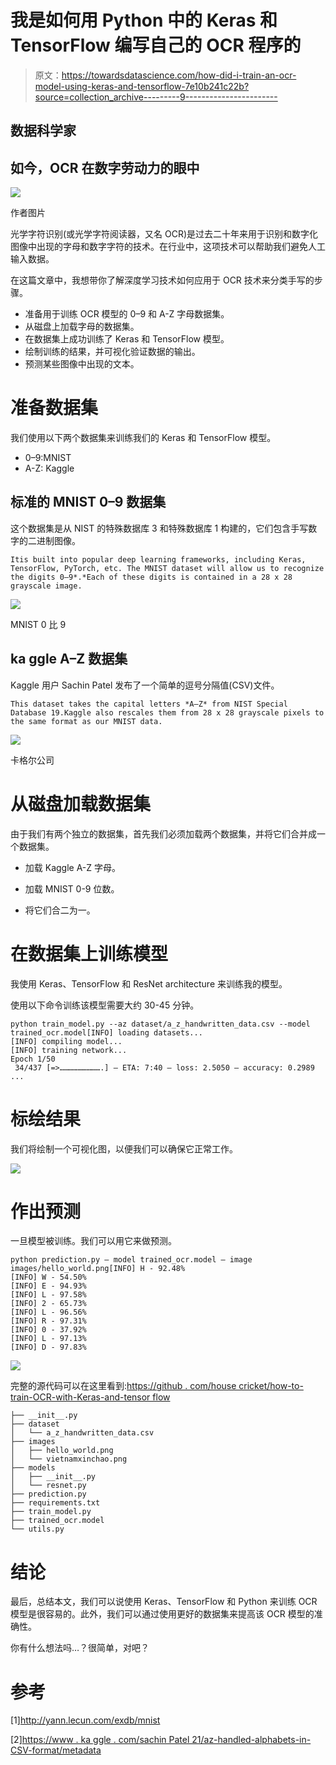 # 我是如何用 Python 中的 Keras 和 TensorFlow 编写自己的 OCR 程序的

> 原文：<https://towardsdatascience.com/how-did-i-train-an-ocr-model-using-keras-and-tensorflow-7e10b241c22b?source=collection_archive---------9----------------------->

## 数据科学家

## 如今，OCR 在数字劳动力的眼中

![](img/4b5f844d1e3d043cb6ba742259e7a17f.png)

作者图片

光学字符识别(或光学字符阅读器，又名 OCR)是过去二十年来用于识别和数字化图像中出现的字母和数字字符的技术。在行业中，这项技术可以帮助我们避免人工输入数据。

在这篇文章中，我想带你了解深度学习技术如何应用于 OCR 技术来分类手写的步骤。

*   准备用于训练 OCR 模型的 0–9 和 A-Z 字母数据集。
*   从磁盘上加载字母的数据集。
*   在数据集上成功训练了 Keras 和 TensorFlow 模型。
*   绘制训练的结果，并可视化验证数据的输出。
*   预测某些图像中出现的文本。

# 准备数据集

我们使用以下两个数据集来训练我们的 Keras 和 TensorFlow 模型。

*   0–9:MNIST
*   A-Z: Kaggle

## 标准的 MNIST 0–9 数据集

这个数据集是从 NIST 的特殊数据库 3 和特殊数据库 1 构建的，它们包含手写数字的二进制图像。

```
Itis built into popular deep learning frameworks, including Keras, TensorFlow, PyTorch, etc. The MNIST dataset will allow us to recognize the digits 0–9*.*Each of these digits is contained in a 28 x 28 grayscale image.
```

![](img/eaa0ee8c9c22f188b7c36038b0cb4d4d.png)

MNIST 0 比 9

## ka ggle A–Z 数据集

Kaggle 用户 Sachin Patel 发布了一个简单的逗号分隔值(CSV)文件。

```
This dataset takes the capital letters *A–Z* from NIST Special Database 19.Kaggle also rescales them from 28 x 28 grayscale pixels to the same format as our MNIST data.
```

![](img/e0547e21f066c200f63c41dc7dda271d.png)

卡格尔公司

# 从磁盘加载数据集

由于我们有两个独立的数据集，首先我们必须加载两个数据集，并将它们合并成一个数据集。

*   加载 Kaggle A-Z 字母。

*   加载 MNIST 0-9 位数。

*   将它们合二为一。

# 在数据集上训练模型

我使用 Keras、TensorFlow 和 ResNet architecture 来训练我的模型。

使用以下命令训练该模型需要大约 30-45 分钟。

```
python train_model.py --az dataset/a_z_handwritten_data.csv --model trained_ocr.model[INFO] loading datasets...
[INFO] compiling model...
[INFO] training network...
Epoch 1/50
 34/437 [=>……………………….] — ETA: 7:40 — loss: 2.5050 — accuracy: 0.2989
...
```

# 标绘结果

我们将绘制一个可视化图，以便我们可以确保它正常工作。

![](img/0a8cbef36117b0b1184c4b20ddb1308a.png)

# 作出预测

一旦模型被训练。我们可以用它来做预测。

```
python prediction.py — model trained_ocr.model — image images/hello_world.png[INFO] H - 92.48%
[INFO] W - 54.50%
[INFO] E - 94.93%
[INFO] L - 97.58%
[INFO] 2 - 65.73%
[INFO] L - 96.56%
[INFO] R - 97.31%
[INFO] 0 - 37.92%
[INFO] L - 97.13%
[INFO] D - 97.83%
```

![](img/5f924275bed4ecbd3872369ef02c6d92.png)

完整的源代码可以在这里看到:[https://github . com/house cricket/how-to-train-OCR-with-Keras-and-tensor flow](https://github.com/housecricket/how-to-train-OCR-with-Keras-and-TensorFlow)

```
├── __init__.py
├── dataset
│   └── a_z_handwritten_data.csv
├── images
│   ├── hello_world.png
│   └── vietnamxinchao.png
├── models
│   ├── __init__.py
│   └── resnet.py
├── prediction.py
├── requirements.txt
├── train_model.py
├── trained_ocr.model
└── utils.py
```

# 结论

最后，总结本文，我们可以说使用 Keras、TensorFlow 和 Python 来训练 OCR 模型是很容易的。此外，我们可以通过使用更好的数据集来提高该 OCR 模型的准确性。

你有什么想法吗…？很简单，对吧？

# 参考

[1]http://yann.lecun.com/exdb/mnist

[2][https://www . ka ggle . com/sachin Patel 21/az-handled-alphabets-in-CSV-format/metadata](https://www.kaggle.com/sachinpatel21/az-handwritten-alphabets-in-csv-format/metadata)